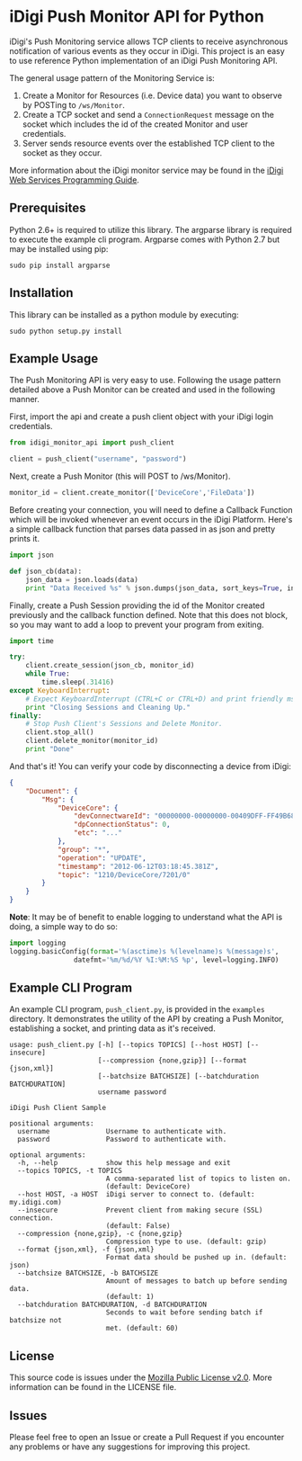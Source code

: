 iDigi Push Monitor API for Python
=================================

iDigi's Push Monitoring service allows TCP clients to receive asynchronous notification of various events as they occur in iDigi.  This project is an easy to use reference Python implementation of an iDigi Push Monitoring API.

The general usage pattern of the Monitoring Service is:

1. Create a Monitor for Resources (i.e. Device data) you want to observe by POSTing to `/ws/Monitor`.
2. Create a TCP socket and send a `ConnectionRequest` message on the socket which includes the id of the created Monitor and user credentials.
3. Server sends resource events over the established TCP client to the socket as they occur.

More information about the iDigi monitor service may be found in the [iDigi Web Services Programming Guide](http://ftp1.digi.com/support/documentation/90002008_E.pdf).

Prerequisites
-------------
Python 2.6+ is required to utilize this library.  The argparse library is 
required to execute the example cli program.  Argparse comes with Python 2.7 
but may be installed using pip:

    sudo pip install argparse

Installation
------------
This library can be installed as a python module by executing:

    sudo python setup.py install

Example Usage
-------------
The Push Monitoring API is very easy to use.  Following the usage pattern detailed above a Push Monitor can be created and used in the following manner.

First, import the api and create a push client object with your iDigi login credentials.

```python
from idigi_monitor_api import push_client

client = push_client("username", "password")
```

Next, create a Push Monitor (this will POST to /ws/Monitor).

```python
monitor_id = client.create_monitor(['DeviceCore','FileData'])
```

Before creating your connection, you will need to define a Callback Function which will be invoked whenever an event occurs in the iDigi Platform.  Here's a simple callback function that parses data passed in as json and pretty prints it.

```python
import json

def json_cb(data):
    json_data = json.loads(data)
    print "Data Received %s" % json.dumps(json_data, sort_keys=True, indent=4)
```

Finally, create a Push Session providing the id of the Monitor created previously and the callback function defined.  Note that this does not block, so you may want to add a loop to prevent your program from exiting.

```python
import time

try:
    client.create_session(json_cb, monitor_id)
    while True:
        time.sleep(.31416)
except KeyboardInterrupt:
    # Expect KeyboardInterrupt (CTRL+C or CTRL+D) and print friendly msg.
    print "Closing Sessions and Cleaning Up."
finally:
    # Stop Push Client's Sessions and Delete Monitor.
    client.stop_all()
    client.delete_monitor(monitor_id)
    print "Done"
```

And that's it!  You can verify your code by disconnecting a device from iDigi:

```json
{
    "Document": {
        "Msg": {
            "DeviceCore": {
                "devConnectwareId": "00000000-00000000-00409DFF-FF49B68F", 
                "dpConnectionStatus": 0, 
                "etc": "..."
            }, 
            "group": "*", 
            "operation": "UPDATE", 
            "timestamp": "2012-06-12T03:18:45.381Z", 
            "topic": "1210/DeviceCore/7201/0"
        }
    }
}
```

**Note**: It may be of benefit to enable logging to understand what the API is doing, a simple way to do so:

```python
import logging
logging.basicConfig(format='%(asctime)s %(levelname)s %(message)s', 
                datefmt='%m/%d/%Y %I:%M:%S %p', level=logging.INFO)
```

Example CLI Program
-------------------
An example CLI program, `push_client.py`, is provided in the `examples` directory.  It demonstrates the utility of the API by creating a Push Monitor, establishing a socket, and printing data as it's received.

```
usage: push_client.py [-h] [--topics TOPICS] [--host HOST] [--insecure]
                      [--compression {none,gzip}] [--format {json,xml}]
                      [--batchsize BATCHSIZE] [--batchduration BATCHDURATION]
                      username password

iDigi Push Client Sample

positional arguments:
  username              Username to authenticate with.
  password              Password to authenticate with.

optional arguments:
  -h, --help            show this help message and exit
  --topics TOPICS, -t TOPICS
                        A comma-separated list of topics to listen on.
                        (default: DeviceCore)
  --host HOST, -a HOST  iDigi server to connect to. (default: my.idigi.com)
  --insecure            Prevent client from making secure (SSL) connection.
                        (default: False)
  --compression {none,gzip}, -c {none,gzip}
                        Compression type to use. (default: gzip)
  --format {json,xml}, -f {json,xml}
                        Format data should be pushed up in. (default: json)
  --batchsize BATCHSIZE, -b BATCHSIZE
                        Amount of messages to batch up before sending data.
                        (default: 1)
  --batchduration BATCHDURATION, -d BATCHDURATION
                        Seconds to wait before sending batch if batchsize not
                        met. (default: 60)
```

License
-------
This source code is issues under the [Mozilla Public License v2.0](http://mozilla.org/MPL/2.0/).  More information can be found in the LICENSE file.

Issues
------
Please feel free to open an Issue or create a Pull Request if you encounter any problems or have any suggestions for improving this project.
